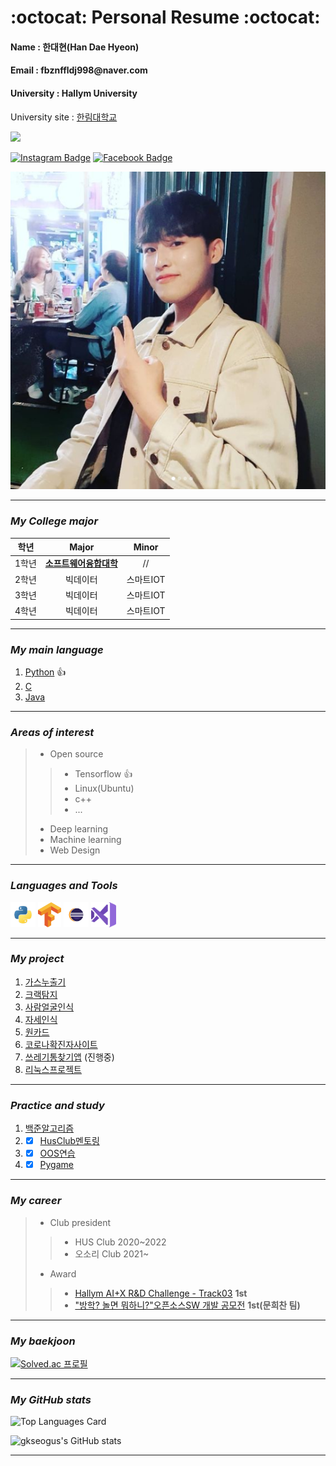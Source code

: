 # :octocat: **Personal Resume :octocat:**
<h4> Name : 한대현(Han Dae Hyeon) </h4>
<h4> Email : fbznffldj998@naver.com </h4>
<h4> University : Hallym University </h4>

University site : [한림대학교][hallym]  


<img src="https://img.shields.io/github/followers/gkseogus?style=social">

[![Instagram Badge](https://img.shields.io/badge/-Instagram-dd2a7b?style=flat-square&logo=instagram&logoColor=white&link=https://www.instagram.com/hf1_00/)](https://www.instagram.com/hf1_00/)
[![Facebook Badge](https://img.shields.io/badge/-Facebook-1877f2?style=flat-square&logo=facebook&logoColor=white&link=https://www.facebook.com/profile.php?id=100007702273888)](https://www.facebook.com/profile.php?id=100007702273888) 

![my icon](/Myicon.PNG)

-----------------------

### *My College major*
|학년|Major|Minor|
|:---:|:---:|:---:|
|1학년|**[소프트웨어융합대학](https://www.hallym.ac.kr/hallym_univ/sub01/cP14.html)**|//|
|2학년|빅데이터|스마트IOT|
|3학년|빅데이터|스마트IOT|
|4학년|빅데이터|스마트IOT|

-----------------------

### *My main language*
1. [Python][Python] 👍
2. [C][VScode]
3. [Java][Java]

-----------------------

### *Areas of interest*
> * Open source
>> *  Tensorflow 👍
>> *  Linux(Ubuntu)
>> *  c++
>> * ...
> *  Deep learning
> *  Machine learning
> *  Web Design

-----------------------

### *Languages and Tools*
<code><img height="40" src="https://github.com/gkseogus/RESUME/blob/main/Python_icon.png"></code>
<code><img height="40" src="https://github.com/gkseogus/RESUME/blob/main/TF_icon.png"></code>
<code><img height="40" src="https://github.com/gkseogus/RESUME/blob/main/Eclipse_icon.png"></code>
<code><img height="40" src="https://github.com/gkseogus/RESUME/blob/main/VScode_icon.png"></code>

-----------------------

### *My project*
1. [가스누출기](https://github.com/gkseogus/GasLeak_Detector)
2. [크랙탐지](https://github.com/gkseogus/DeepLearning_CreakDetection)
3. [사람얼굴인식](https://github.com/gkseogus/Video_processing_project)
4. [자세인식](https://github.com/gkseogus/Human-Activity)
5. [원카드](https://github.com/gkseogus/OneCard_Project)
6. [코로나확진자사이트](https://github.com/gkseogus/Corona-related-projects)
7. [쓰레기통찾기앱](https://github.com/gkseogus/trashcan) (진행중)
8. [리눅스프로젝트](https://github.com/gkseogus/LinuxProject)

-----------------------

### *Practice and study*
1. [백준알고리즘](https://github.com/gkseogus/BK_Algorithm)
2. - [x] [HusClub멘토링](https://github.com/gkseogus/HusClub_mentoring)
3. - [x] [OOS연습](https://github.com/gkseogus/OOS)
4. - [x] [Pygame](https://github.com/gkseogus/PygamePractice)

-----------------------
### *My career*
> * Club president
>> *  HUS Club 2020~2022
>> *  오소리 Club 2021~
> * Award
>> * [Hallym AI+X R&D Challenge - Track03](https://www.kaggle.com/c/hallym-2021-1-aicomp03) **1st**
>> * ["방학? 놀면 뭐하니?"오픈소스SW 개발 공모전](https://hlsw.hallym.ac.kr/index.php?mt=page&mp=5_2&mm=oxbbs&oxid=2&cpage=1&key=&val=&CAT_ID=0&BID=492&cmd=view) **1st(문희찬 팀)**
-----------------------

### *My baekjoon*
[![Solved.ac
프로필](http://mazassumnida.wtf/api/v2/generate_badge?boj=fbznffldj998)](https://solved.ac/fbznffldj998)

-----------------------

### *My GitHub stats*
![Top Languages Card](https://github-readme-stats.vercel.app/api/top-langs/?username=gkseogus&layout=compact)

![gkseogus's GitHub stats](https://github-readme-stats.vercel.app/api?username=gkseogus&show_icons=true&theme=radical)

-----------------------

[hallym]: https://www.hallym.ac.kr
[Python]: https://www.python.org
[VScode]: https://code.visualstudio.com
[Java]: https://www.java.com/ko
